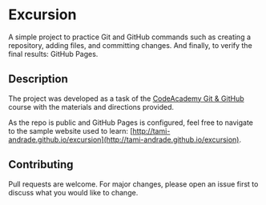 # Excursion

A simple project to practice Git and GitHub commands such as creating a repository, adding files, and committing changes. And finally, to verify the final results: GitHub Pages.

## Description

The project was developed as a task of the [CodeAcademy Git & GitHub](https://www.codecademy.com/enrolled/courses/learn-git) course with the materials and directions provided.

As the repo is public and GitHub Pages is configured, feel free to navigate to the sample website used to learn: [http://tami-andrade.github.io/excursion](http://tami-andrade.github.io/excursion).

## Contributing

Pull requests are welcome. For major changes, please open an issue first
to discuss what you would like to change.
